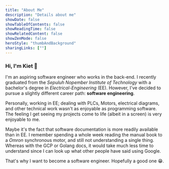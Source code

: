 ```yaml
---
title: "About Me"
description: "Details about me"
showDate: false
showTableOfContents: false
showReadingTime: false
showRelatedContent: false
showZenMode: false
heroStyle: "thumbAndBackground"
sharingLinks: [""]
---
```


### Hi, I'm Kiet 👋

I'm an aspiring software engineer who works in the back-end. I recently graduated from the *Sepuluh Nopember Institute of Technology* with a bachelor's degree in *Electrical-Engineering* (EE). However, I've decided to pursue a slightly different career path: **software engineering**.

Personally, working in EE; dealing with PLCs, Motors, electrical diagrams, and other technical work wasn't as enjoyable as programming software. The feeling I get seeing my projects come to life (albeit in a screen) is very enjoyable to me. 

Maybe it's the fact that software documentation is more readily available than in EE. I remember spending a whole week reading the manual book to a *Omron* synchronous motor, and still not understanding a single thing. Whereas with the GCP or Golang docs, it would take much less time to understand since I can look up what other people have said using Google.

That's why I want to become a software engineer. Hopefully a good one 😁.